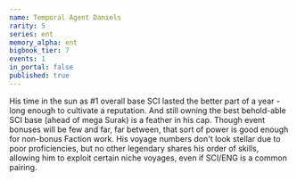 ```yaml
---
name: Temporal Agent Daniels
rarity: 5
series: ent
memory_alpha: ent
bigbook_tier: 7
events: 1
in_portal: false
published: true
---
```


His time in the sun as #1 overall base SCI lasted the better part of a year - long enough to cultivate a reputation. And still owning the best behold-able SCI base (ahead of mega Surak) is a feather in his cap. Though event bonuses will be few and far, far between, that sort of power is good enough for non-bonus Faction work. His voyage numbers don't look stellar due to poor proficiencies, but no other legendary shares his order of skills, allowing him to exploit certain niche voyages, even if SCI/ENG is a common pairing.
